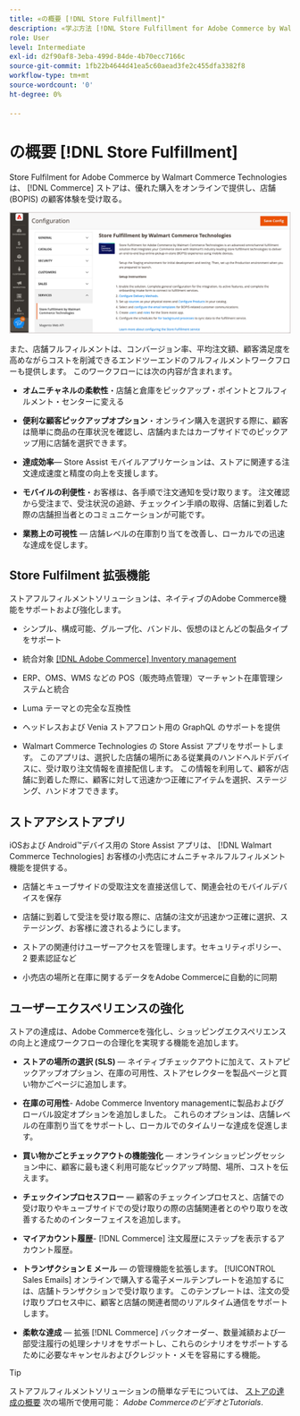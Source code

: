 ```yaml
---
title: «の概要 [!DNL Store Fulfillment]"
description: «学ぶ方法 [!DNL Store Fulfillment for Adobe Commerce by Walmart Commerce Technologies] は、顧客向けにオンラインでの購入、店舗での受け取り (BOPIS) をサポートします。 Store Assist モバイルを使用して、BOPIS の達成と注文処理を合理化し、店舗関連者と Commerce の顧客に提供します。」
role: User
level: Intermediate
exl-id: d2f90af8-3eba-499d-84de-4b70ecc7166c
source-git-commit: 1fb22b4644d41ea5c60aead3fe2c455dfa3382f8
workflow-type: tm+mt
source-wordcount: '0'
ht-degree: 0%

---
```


# の概要 [!DNL Store Fulfillment]

Store Fulfilment for Adobe Commerce by Walmart Commerce Technologies は、 [!DNL Commerce] ストアは、優れた購入をオンラインで提供し、店舗 (BOPIS) の顧客体験を受け取る。

![フルフィルメントソリューションAdobe管理者構成を保存](assets/store-fulfillment-admin-home.png)

また、店舗フルフィルメントは、コンバージョン率、平均注文額、顧客満足度を高めながらコストを削減できるエンドツーエンドのフルフィルメントワークフローも提供します。 このワークフローには次の内容が含まれます。

* **オムニチャネルの柔軟性**・店舗と倉庫をピックアップ・ポイントとフルフィルメント・センターに変える

* **便利な顧客ピックアップオプション**・オンライン購入を選択する際に、顧客は簡単に商品の在庫状況を確認し、店舗内またはカーブサイドでのピックアップ用に店舗を選択できます。

* **達成効率**— Store Assist モバイルアプリケーションは、ストアに関連する注文達成速度と精度の向上を支援します。

* **モバイルの利便性**・お客様は、各手順で注文通知を受け取ります。 注文確認から受注まで、受注状況の追跡、チェックイン手順の取得、店舗に到着した際の店舗担当者とのコミュニケーションが可能です。

* **業務上の可視性** — 店舗レベルの在庫割り当てを改善し、ローカルでの迅速な達成を促します。

## Store Fulfilment 拡張機能

ストアフルフィルメントソリューションは、ネイティブのAdobe Commerce機能をサポートおよび強化します。

* シンプル、構成可能、グループ化、バンドル、仮想のほとんどの製品タイプをサポート

* 統合対象 [[!DNL Adobe Commerce] Inventory management](https://docs.magento.com/user-guide/catalog/inventory-learn-more.html)

* ERP、OMS、WMS などの POS（販売時点管理）マーチャント在庫管理システムと統合

* Luma テーマとの完全な互換性

* ヘッドレスおよび Venia ストアフロント用の GraphQL のサポートを提供

* Walmart Commerce Technologies の Store Assist アプリをサポートします。 このアプリは、選択した店舗の場所にある従業員のハンドヘルドデバイスに、受け取り注文情報を直接配信します。 この情報を利用して、顧客が店舗に到着した際に、顧客に対して迅速かつ正確にアイテムを選択、ステージング、ハンドオフできます。

## ストアアシストアプリ

iOSおよび Android™デバイス用の Store Assist アプリは、 [!DNL Walmart Commerce Technologies] お客様の小売店にオムニチャネルフルフィルメント機能を提供する。

* 店舗とキューブサイドの受取注文を直接送信して、関連会社のモバイルデバイスを保存

* 店舗に到着して受注を受け取る際に、店舗の注文が迅速かつ正確に選択、ステージング、お客様に渡されるようにします。

* ストアの関連付けユーザーアクセスを管理します。セキュリティポリシー、2 要素認証など

* 小売店の場所と在庫に関するデータをAdobe Commerceに自動的に同期

## ユーザーエクスペリエンスの強化

ストアの達成は、Adobe Commerceを強化し、ショッピングエクスペリエンスの向上と達成ワークフローの合理化を実現する機能を追加します。

* **ストアの場所の選択 (SLS)** — ネイティブチェックアウトに加えて、ストアピックアップオプション、在庫の可用性、ストアセレクターを製品ページと買い物かごページに追加します。

* **在庫の可用性**- Adobe Commerce Inventory managementに製品およびグローバル設定オプションを追加しました。 これらのオプションは、店舗レベルの在庫割り当てをサポートし、ローカルでのタイムリーな達成を促進します。

* **買い物かごとチェックアウトの機能強化** — オンラインショッピングセッション中に、顧客に最も速く利用可能なピックアップ時間、場所、コストを伝えます。

* **チェックインプロセスフロー** — 顧客のチェックインプロセスと、店舗での受け取りやキューブサイドでの受け取りの際の店舗関連者とのやり取りを改善するためのインターフェイスを追加します。

* **マイアカウント履歴**- [!DNL Commerce] 注文履歴にステップを表示するアカウント履歴。

* **トランザクション E メール** — の管理機能を拡張します。 [!UICONTROL Sales Emails] オンラインで購入する電子メールテンプレートを追加するには、店舗トランザクションで受け取ります。 このテンプレートは、注文の受け取りプロセス中に、顧客と店舗の関連者間のリアルタイム通信をサポートします。

* **柔軟な達成** — 拡張 [!DNL Commerce] バックオーダー、数量減額および一部受注履行の処理シナリオをサポートし、これらのシナリオをサポートするために必要なキャンセルおよびクレジット・メモを容易にする機能。

>[!TIP]
>
> ストアフルフィルメントソリューションの簡単なデモについては、 [ストアの達成の概要](https://experienceleague.adobe.com/docs/commerce-learn/tutorials/orders/store-fulfillment.html) 次の場所で使用可能： _Adobe CommerceのビデオとTutorials_.

